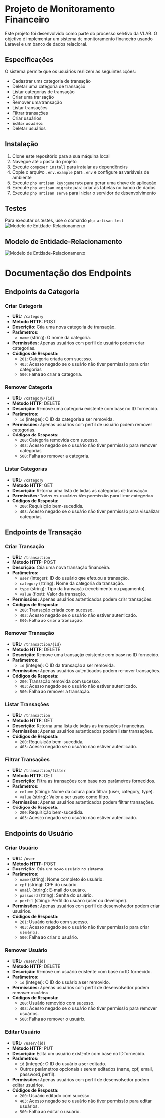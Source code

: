 # Projeto de Monitoramento Financeiro

Este projeto foi desenvolvido como parte do processo seletivo da VLAB. O objetivo é implementar um sistema de monitoramento financeiro usando Laravel e um banco de dados relacional.

## Especificações

O sistema permite que os usuários realizem as seguintes ações:

- Cadastrar uma categoria de transação
- Deletar uma categoria de transação
- Listar categorias de transação
- Criar uma transação
- Remover uma transação
- Listar transações
- Filtrar transações
- Criar usuários
- Editar usuários
- Deletar usuários

## Instalação

1. Clone este repositório para a sua máquina local
2. Navegue até a pasta do projeto
3. Execute `composer install` para instalar as dependências
4. Copie o arquivo `.env.example` para `.env` e configure as variáveis de ambiente
5. Execute `php artisan key:generate` para gerar uma chave de aplicação
6. Execute `php artisan migrate` para criar as tabelas no banco de dados
7. Execute `php artisan serve` para iniciar o servidor de desenvolvimento

## Testes

Para executar os testes, use o comando `php artisan test`.
![Modelo de Entidade-Relacionamento](https://github.com/vggd18/VLab_Financeiro/blob/52ce60e35d6c3655bf65484aba8d047a1e5bbaf1/images/TEST-VLAB-FINANCEIRO.png)


## Modelo de Entidade-Relacionamento
![Modelo de Entidade-Relacionamento](https://github.com/vggd18/VLab_Financeiro/blob/52ce60e35d6c3655bf65484aba8d047a1e5bbaf1/images/V_Lab_BD.png)

# Documentação dos Endpoints

## Endpoints da Categoria

### Criar Categoria

- **URL:** `/category`
- **Método HTTP:** POST
- **Descrição:** Cria uma nova categoria de transação.
- **Parâmetros:**
  - `name` (string): O nome da categoria.
- **Permissões:** Apenas usuários com perfil de usuário podem criar categorias.
- **Códigos de Resposta:**
  - `201`: Categoria criada com sucesso.
  - `403`: Acesso negado se o usuário não tiver permissão para criar categorias.
  - `500`: Falha ao criar a categoria.

### Remover Categoria

- **URL:** `/category/{id}`
- **Método HTTP:** DELETE
- **Descrição:** Remove uma categoria existente com base no ID fornecido.
- **Parâmetros:**
  - `id` (integer): O ID da categoria a ser removida.
- **Permissões:** Apenas usuários com perfil de usuário podem remover categorias.
- **Códigos de Resposta:**
  - `200`: Categoria removida com sucesso.
  - `403`: Acesso negado se o usuário não tiver permissão para remover categorias.
  - `500`: Falha ao remover a categoria.

### Listar Categorias

- **URL:** `/category`
- **Método HTTP:** GET
- **Descrição:** Retorna uma lista de todas as categorias de transação.
- **Permissões:** Todos os usuários têm permissão para listar categorias.
- **Códigos de Resposta:**
  - `200`: Requisição bem-sucedida.
  - `403`: Acesso negado se o usuário não tiver permissão para visualizar categorias.

## Endpoints de Transação

### Criar Transação

- **URL:** `/transaction`
- **Método HTTP:** POST
- **Descrição:** Cria uma nova transação financeira.
- **Parâmetros:**
  - `user` (integer): ID do usuário que efetuou a transação.
  - `category` (string): Nome da categoria da transação.
  - `type` (string): Tipo da transação (recebimento ou pagamento).
  - `value` (float): Valor da transação.
- **Permissões:** Apenas usuários autenticados podem criar transações.
- **Códigos de Resposta:**
  - `200`: Transação criada com sucesso.
  - `403`: Acesso negado se o usuário não estiver autenticado.
  - `500`: Falha ao criar a transação.

### Remover Transação

- **URL:** `/transaction/{id}`
- **Método HTTP:** DELETE
- **Descrição:** Remove uma transação existente com base no ID fornecido.
- **Parâmetros:**
  - `id` (integer): O ID da transação a ser removida.
- **Permissões:** Apenas usuários autenticados podem remover transações.
- **Códigos de Resposta:**
  - `200`: Transação removida com sucesso.
  - `403`: Acesso negado se o usuário não estiver autenticado.
  - `500`: Falha ao remover a transação.

### Listar Transações

- **URL:** `/transaction`
- **Método HTTP:** GET
- **Descrição:** Retorna uma lista de todas as transações financeiras.
- **Permissões:** Apenas usuários autenticados podem listar transações.
- **Códigos de Resposta:**
  - `200`: Requisição bem-sucedida.
  - `403`: Acesso negado se o usuário não estiver autenticado.

### Filtrar Transações

- **URL:** `/transaction/filter`
- **Método HTTP:** GET
- **Descrição:** Filtra as transações com base nos parâmetros fornecidos.
- **Parâmetros:**
  - `column` (string): Nome da coluna para filtrar (user, category, type).
  - `value` (string): Valor a ser usado como filtro.
- **Permissões:** Apenas usuários autenticados podem filtrar transações.
- **Códigos de Resposta:**
  - `200`: Requisição bem-sucedida.
  - `403`: Acesso negado se o usuário não estiver autenticado.

## Endpoints do Usuário

### Criar Usuário

- **URL:** `/user`
- **Método HTTP:** POST
- **Descrição:** Cria um novo usuário no sistema.
- **Parâmetros:**
  - `name` (string): Nome completo do usuário.
  - `cpf` (string): CPF do usuário.
  - `email` (string): E-mail do usuário.
  - `password` (string): Senha do usuário.
  - `perfil` (string): Perfil do usuário (user ou developer).
- **Permissões:** Apenas usuários com perfil de desenvolvedor podem criar usuários.
- **Códigos de Resposta:**
  - `201`: Usuário criado com sucesso.
  - `403`: Acesso negado se o usuário não tiver permissão para criar usuários.
  - `500`: Falha ao criar o usuário.

### Remover Usuário

- **URL:** `/user/{id}`
- **Método HTTP:** DELETE
- **Descrição:** Remove um usuário existente com base no ID fornecido.
- **Parâmetros:**
  - `id` (integer): O ID do usuário a ser removido.
- **Permissões:** Apenas usuários com perfil de desenvolvedor podem remover usuários.
- **Códigos de Resposta:**
  - `200`: Usuário removido com sucesso.
  - `403`: Acesso negado se o usuário não tiver permissão para remover usuários.
  - `500`: Falha ao remover o usuário.

### Editar Usuário

- **URL:** `/user/{id}`
- **Método HTTP:** PUT
- **Descrição:** Edita um usuário existente com base no ID fornecido.
- **Parâmetros:**
  - `id` (integer): O ID do usuário a ser editado.
  - Outros parâmetros opcionais a serem editados (name, cpf, email, password, perfil).
- **Permissões:** Apenas usuários com perfil de desenvolvedor podem editar usuários.
- **Códigos de Resposta:**
  - `200`: Usuário editado com sucesso.
  - `403`: Acesso negado se o usuário não tiver permissão para editar usuários.
  - `500`: Falha ao editar o usuário.

